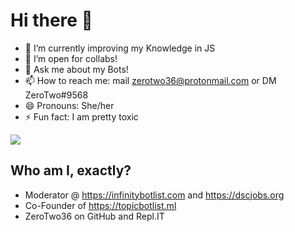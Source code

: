 # Hi there 👋


- 🌱 I’m currently improving my Knowledge in JS
- 👯 I’m open for collabs!  
- 💬 Ask me about my Bots!  
- 📫 How to reach me: mail zerotwo36@protonmail.com or DM ZeroTwo#9568
- 😄 Pronouns: She/her
- ⚡ Fun fact: I am pretty toxic


![](https://komarev.com/ghpvc/?username=zerotwo36)  

## Who am I, exactly?  
* Moderator @ https://infinitybotlist.com and https://dscjobs.org  
* Co-Founder of https://topicbotlist.ml  
* ZeroTwo36 on GitHub and Repl.IT
